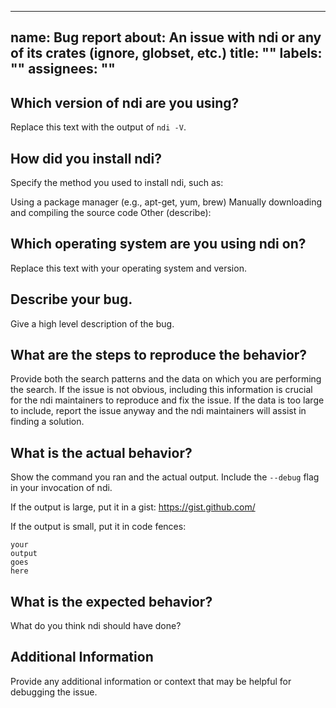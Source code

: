 <!-- /*************************************
 *        Copyright (c) xTekC.            *
 *        Licensed under MPL-2.0.         *
 *        See LICENSE for details.        *
 * https://www.mozilla.org/en-US/MPL/2.0/ *
 ******************************************/ -->

---
name: Bug report
about: An issue with ndi or any of its crates (ignore, globset, etc.)
title: ""
labels: ""
assignees: ""
---

## Which version of ndi are you using?

Replace this text with the output of `ndi -V`.

## How did you install ndi?

Specify the method you used to install ndi, such as:

Using a package manager (e.g., apt-get, yum, brew)
Manually downloading and compiling the source code
Other (describe):

## Which operating system are you using ndi on?

Replace this text with your operating system and version.

## Describe your bug.

Give a high level description of the bug.

## What are the steps to reproduce the behavior?

Provide both the search patterns and the data on which you are performing the search. If the issue is not obvious, including this information is crucial for the ndi maintainers to reproduce and fix the issue. If the data is too large to include, report the issue anyway and the ndi maintainers will assist in finding a solution.

## What is the actual behavior?

Show the command you ran and the actual output. Include the `--debug` flag in
your invocation of ndi.

If the output is large, put it in a gist: https://gist.github.com/

If the output is small, put it in code fences:

```
your
output
goes
here
```

## What is the expected behavior?

What do you think ndi should have done?

## Additional Information

Provide any additional information or context that may be helpful for debugging the issue.
